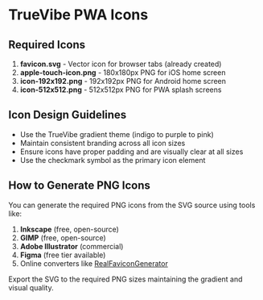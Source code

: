 # TrueVibe PWA Icons

## Required Icons

1. **favicon.svg** - Vector icon for browser tabs (already created)
2. **apple-touch-icon.png** - 180x180px PNG for iOS home screen
3. **icon-192x192.png** - 192x192px PNG for Android home screen
4. **icon-512x512.png** - 512x512px PNG for PWA splash screens

## Icon Design Guidelines

- Use the TrueVibe gradient theme (indigo to purple to pink)
- Maintain consistent branding across all icon sizes
- Ensure icons have proper padding and are visually clear at all sizes
- Use the checkmark symbol as the primary icon element

## How to Generate PNG Icons

You can generate the required PNG icons from the SVG source using tools like:

1. **Inkscape** (free, open-source)
2. **GIMP** (free, open-source)
3. **Adobe Illustrator** (commercial)
4. **Figma** (free tier available)
5. Online converters like [RealFaviconGenerator](https://realfavicongenerator.net/)

Export the SVG to the required PNG sizes maintaining the gradient and visual quality.
